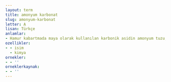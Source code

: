 ```yaml
---
layout: term
title: amonyum karbonat
slug: amonyum-karbonat
letter: A
lisan: Türkçe
anlamlar:
- Hamur kabartmada maya olarak kullanılan karbonik asidin amonyum tuzu; nişadır kaymağı
ozellikler:
- - isim
  - kimya
ornekler:
- - ''
orneklerkaynak:
- - ''
---
```

